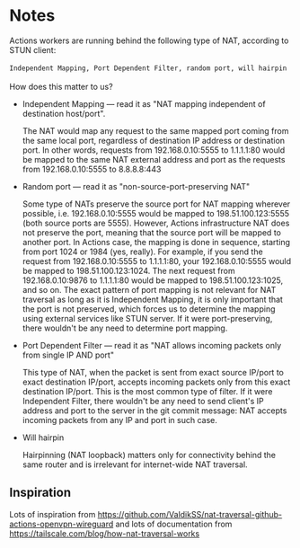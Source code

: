 # Notes

Actions workers are running behind the following type of NAT, according to STUN client:
<br>
<br>
`Independent Mapping, Port Dependent Filter, random port, will hairpin`
<br>
<br>
How does this matter to us?

* Independent Mapping — read it as "NAT mapping independent of destination host/port".

    The NAT would map any request to the same mapped port coming from the same local port, regardless of destination IP address or destination port. In other words, requests from 192.168.0.10:5555 to 1.1.1.1:80 would be mapped to the same NAT external address and port as the requests from 192.168.0.10:5555 to 8.8.8.8:443

* Random port — read it as "non-source-port-preserving NAT"

    Some type of NATs preserve the source port for NAT mapping wherever possible, i.e. 192.168.0.10:5555 would be mapped to 198.51.100.123:5555 (both source ports are 5555). However, Actions infrastructure NAT does not preserve the port, meaning that the source port will be mapped to another port. In Actions case, the mapping is done in sequence, starting from port 1024 or 1984 (yes, really). For example, if you send the request from 192.168.0.10:5555 to 1.1.1.1:80, your 192.168.0.10:5555 would be mapped to 198.51.100.123:1024. The next request from 192.168.0.10:9876 to 1.1.1.1:80 would be mapped to 198.51.100.123:1025, and so on. The exact pattern of port mapping is not relevant for NAT traversal as long as it is Independent Mapping, it is only important that the port is not preserved, which forces us to determine the mapping using external services like STUN server. If it were port-preserving, there wouldn't be any need to determine port mapping.

* Port Dependent Filter — read it as "NAT allows incoming packets only from single IP AND port"

    This type of NAT, when the packet is sent from exact source IP/port to exact destination IP/port, accepts incoming packets only from this exact destination IP/port. This is the most common type of filter. If it were Independent Filter, there wouldn't be any need to send client's IP address and port to the server in the git commit message: NAT accepts incoming packets from any IP and port in such case.

* Will hairpin

    Hairpinning (NAT loopback) matters only for connectivity behind the same router and is irrelevant for internet-wide NAT traversal.

## Inspiration

Lots of inspiration from <https://github.com/ValdikSS/nat-traversal-github-actions-openvpn-wireguard>
and lots of documentation from <https://tailscale.com/blog/how-nat-traversal-works>
